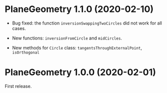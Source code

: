 # PlaneGeometry 1.1.0 (2020-02-10)

* Bug fixed: the function `inversionSwappingTwoCircles` did not work for all cases.

* New functions: `inversionFromCircle` and `midCircles`.

* New methods for `Circle` class: `tangentsThroughExternalPoint`, `isOrthogonal`


# PlaneGeometry 1.0.0 (2020-02-01)

First release.

